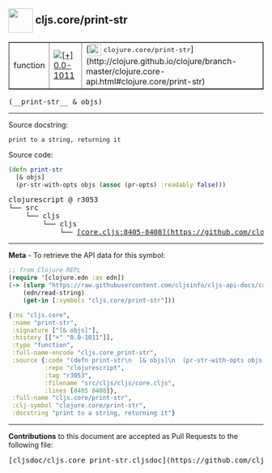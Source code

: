 ## <img width="48px" valign="middle" src="http://i.imgur.com/Hi20huC.png"> cljs.core/print-str

 <table border="1">
<tr>

<td>function</td>
<td><a href="https://github.com/cljsinfo/cljs-api-docs/tree/0.0-1011"><img valign="middle" alt="[+] 0.0-1011" src="https://img.shields.io/badge/+-0.0--1011-lightgrey.svg"></a> </td>
<td>
[<img height="24px" valign="middle" src="http://i.imgur.com/1GjPKvB.png"> <samp>clojure.core/print-str</samp>](http://clojure.github.io/clojure/branch-master/clojure.core-api.html#clojure.core/print-str)
</td>
</tr>
</table>

 <samp>
(__print-str__ & objs)<br>
</samp>

---




Source docstring:

```
print to a string, returning it
```

Source code:

```clj
(defn print-str
  [& objs]
  (pr-str-with-opts objs (assoc (pr-opts) :readably false)))
```

 <pre>
clojurescript @ r3053
└── src
    └── cljs
        └── cljs
            └── <ins>[core.cljs:8405-8408](https://github.com/clojure/clojurescript/blob/r3053/src/cljs/cljs/core.cljs#L8405-L8408)</ins>
</pre>


---

__Meta__ - To retrieve the API data for this symbol:

```clj
;; from Clojure REPL
(require '[clojure.edn :as edn])
(-> (slurp "https://raw.githubusercontent.com/cljsinfo/cljs-api-docs/catalog/cljs-api.edn")
    (edn/read-string)
    (get-in [:symbols "cljs.core/print-str"]))
```

```clj
{:ns "cljs.core",
 :name "print-str",
 :signature ["[& objs]"],
 :history [["+" "0.0-1011"]],
 :type "function",
 :full-name-encode "cljs.core_print-str",
 :source {:code "(defn print-str\n  [& objs]\n  (pr-str-with-opts objs (assoc (pr-opts) :readably false)))",
          :repo "clojurescript",
          :tag "r3053",
          :filename "src/cljs/cljs/core.cljs",
          :lines [8405 8408]},
 :full-name "cljs.core/print-str",
 :clj-symbol "clojure.core/print-str",
 :docstring "print to a string, returning it"}

```

---

__Contributions__ to this document are accepted as Pull Requests to the following file:

 <pre>
[cljsdoc/cljs.core_print-str.cljsdoc](https://github.com/cljsinfo/cljs-api-docs/blob/master/cljsdoc/cljs.core_print-str.cljsdoc)
</pre>

